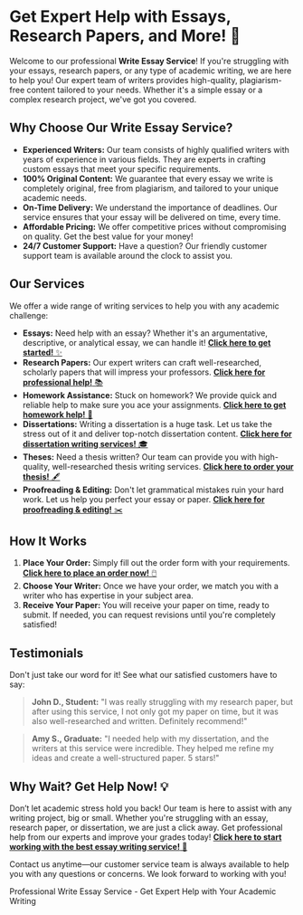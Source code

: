 <h1>Get Expert Help with Essays, Research Papers, and More! 🚀</h1>

<p>Welcome to our professional <strong>Write Essay Service</strong>! If you're struggling with your essays, research papers, or any type of academic writing, we are here to help you! Our expert team of writers provides high-quality, plagiarism-free content tailored to your needs. Whether it's a simple essay or a complex research project, we've got you covered.</p>

<h2>Why Choose Our Write Essay Service?</h2>

<ul>
    <li><strong>Experienced Writers:</strong> Our team consists of highly qualified writers with years of experience in various fields. They are experts in crafting custom essays that meet your specific requirements.</li>
    <li><strong>100% Original Content:</strong> We guarantee that every essay we write is completely original, free from plagiarism, and tailored to your unique academic needs.</li>
    <li><strong>On-Time Delivery:</strong> We understand the importance of deadlines. Our service ensures that your essay will be delivered on time, every time.</li>
    <li><strong>Affordable Pricing:</strong> We offer competitive prices without compromising on quality. Get the best value for your money!</li>
    <li><strong>24/7 Customer Support:</strong> Have a question? Our friendly customer support team is available around the clock to assist you.</li>
</ul>

<h2>Our Services</h2>

<p>We offer a wide range of writing services to help you with any academic challenge:</p>

<ul>
    <li><strong>Essays:</strong> Need help with an essay? Whether it's an argumentative, descriptive, or analytical essay, we can handle it! <a href="https://tinyurl.com/topessay?keyword=write+essay+service" target="_blank"><strong>Click here to get started!</strong> ✨</a></li>
    <li><strong>Research Papers:</strong> Our expert writers can craft well-researched, scholarly papers that will impress your professors. <a href="https://tinyurl.com/topessay?keyword=write+essay+service" target="_blank"><strong>Click here for professional help!</strong> 📚</a></li>
    <li><strong>Homework Assistance:</strong> Stuck on homework? We provide quick and reliable help to make sure you ace your assignments. <a href="https://tinyurl.com/topessay?keyword=write+essay+service" target="_blank"><strong>Click here to get homework help!</strong> 📝</a></li>
    <li><strong>Dissertations:</strong> Writing a dissertation is a huge task. Let us take the stress out of it and deliver top-notch dissertation content. <a href="https://tinyurl.com/topessay?keyword=write+essay+service" target="_blank"><strong>Click here for dissertation writing services!</strong> 🎓</a></li>
    <li><strong>Theses:</strong> Need a thesis written? Our team can provide you with high-quality, well-researched thesis writing services. <a href="https://tinyurl.com/topessay?keyword=write+essay+service" target="_blank"><strong>Click here to order your thesis!</strong> 🖋️</a></li>
    <li><strong>Proofreading & Editing:</strong> Don't let grammatical mistakes ruin your hard work. Let us help you perfect your essay or paper. <a href="https://tinyurl.com/topessay?keyword=write+essay+service" target="_blank"><strong>Click here for proofreading & editing!</strong> ✂️</a></li>
</ul>

<h2>How It Works</h2>

<ol>
    <li><strong>Place Your Order:</strong> Simply fill out the order form with your requirements. <a href="https://tinyurl.com/topessay?keyword=write+essay+service" target="_blank"><strong>Click here to place an order now!</strong> 🖱️</a></li>
    <li><strong>Choose Your Writer:</strong> Once we have your order, we match you with a writer who has expertise in your subject area.</li>
    <li><strong>Receive Your Paper:</strong> You will receive your paper on time, ready to submit. If needed, you can request revisions until you're completely satisfied!</li>
</ol>

<h2>Testimonials</h2>

<p>Don't just take our word for it! See what our satisfied customers have to say:</p>

<blockquote>
    <p><strong>John D., Student:</strong> "I was really struggling with my research paper, but after using this service, I not only got my paper on time, but it was also well-researched and written. Definitely recommend!"</p>
</blockquote>

<blockquote>
    <p><strong>Amy S., Graduate:</strong> "I needed help with my dissertation, and the writers at this service were incredible. They helped me refine my ideas and create a well-structured paper. 5 stars!"</p>
</blockquote>

<h2>Why Wait? Get Help Now! 💡</h2>

<p>Don’t let academic stress hold you back! Our team is here to assist with any writing project, big or small. Whether you're struggling with an essay, research paper, or dissertation, we are just a click away. Get professional help from our experts and improve your grades today! <a href="https://tinyurl.com/topessay?keyword=write+essay+service" target="_blank"><strong>Click here to start working with the best essay writing service!</strong> 🌟</a></p>

<p>Contact us anytime—our customer service team is always available to help you with any questions or concerns. We look forward to working with you!</p>
Professional Write Essay Service - Get Expert Help with Your Academic Writing
